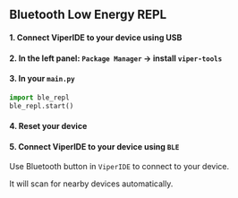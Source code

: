 
## Bluetooth Low Energy REPL

#### 1. Connect ViperIDE to your device using USB

#### 2. In the left panel: `Package Manager` -> install `viper-tools`

#### 3. In your `main.py`

```py
import ble_repl
ble_repl.start()
```

#### 4. Reset your device

#### 5. Connect ViperIDE to your device using `BLE`

Use Bluetooth button in `ViperIDE` to connect to your device.

It will scan for nearby devices automatically.
